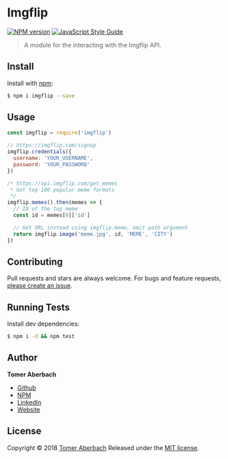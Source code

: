 # Imgflip

[![NPM version](https://img.shields.io/npm/v/imgflip.svg)](https://www.npmjs.com/package/imgflip) [![JavaScript Style Guide](https://img.shields.io/badge/code_style-standard-brightgreen.svg)](https://standardjs.com)

> A module for the interacting with the Imgflip API.

## Install

Install with [npm](https://www.npmjs.com):

```sh
$ npm i imgflip --save
```

## Usage

```js
const imgflip = require('imgflip')

// https://imgflip.com/signup
imgflip.credentials({
  username: 'YOUR_USERNAME',
  password: 'YOUR_PASSWORD'
})

/* https://api.imgflip.com/get_memes
 * Get top 100 popular meme formats
 */
imgflip.memes().then(memes => {
  // ID of the top meme
  const id = memes[0]['id']

  // Get URL instead using imgflip.meme, omit path argument
  return imgflip.image('meme.jpg', id, 'MEME', 'CITY')
})
```

## Contributing

Pull requests and stars are always welcome. For bugs and feature requests, [please create an issue](https://github.com/TomerADev/imgflip/issues/new).

## Running Tests

Install dev dependencies:

```sh
$ npm i -d && npm test
```

## Author

**Tomer Aberbach**

* [Github](https://github.com/TomerADev)
* [NPM](https://www.npmjs.com/~tomeraberbach)
* [LinkedIn](https://www.linkedin.com/in/tomer-a)
* [Website](https://tomeraberba.ch)

## License

Copyright © 2018 [Tomer Aberbach](https://github.com/TomerADev)
Released under the [MIT license](https://github.com/TomerADev/imgflip/blob/master/LICENSE).
